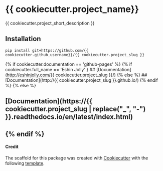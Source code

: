 # {{ cookiecutter.project_name}}  
<!---
[![Build Status](https://travis-ci.org/{{ cookiecutter.github_username }}/{{ cookiecutter.project_slug | replace("_", "-") }}.svg?branch=master)](https://travis-ci.org/{{ cookiecutter.github_username }}/{{ cookiecutter.project_slug | replace("_", "-") }})
[![Package version](https://img.shields.io/pypi/v/{{ cookiecutter.project_slug | replace("_", "-") }}.svg)](https://pypi.python.org/pypi/{{ cookiecutter.project_slug }})
{% if cookiecutter.documentation == 'rtd' %}
[![Docs](https://readthedocs.org/projects/{{ cookiecutter.project_slug | replace("_", "-") }}/badge/?version=latest)](https://{{ cookiecutter.project_slug | replace("_", "-") }}.readthedocs.io/en/latest/index.html)
{% endif %}
--->

{{ cookiecutter.project_short_description }}

## Installation
`pip install git+https://github.com/{{ cookiecutter.github_username}}/{{ cookiecutter.project_slug }}`

{% if cookiecutter.documentation == 'github-pages' %}
    {% if cookiecutter.full_name == 'Eshin Jolly' }
    ## [Documentation](http://eshinjolly.com/{{ cookiecutter.project_slug }}/)
    {% else %}
    ## [Documentation](http://{{ cookiecutter.project_slug }}.github.io/)
    {% endif %}
{% else %}
## [Documentation](https://{{ cookiecutter.project_slug | replace("_", "-") }}.readthedocs.io/en/latest/index.html)

{% endif %}
---------
#### Credit

The scaffold for this package was created with [Cookiecutter](https://github.com/audreyr/cookiecutter) with the following [template](https://github.com/ejolly/cookiecutter-pypackage).
